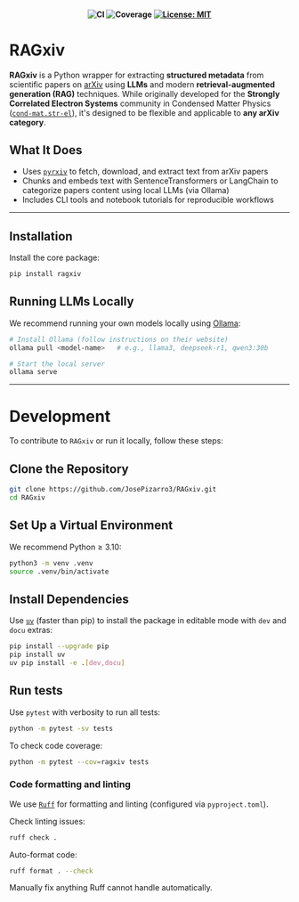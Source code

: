 <h4 align="center">

![CI](https://github.com/JosePizarro3/RAGxiv/actions/workflows/actions.yml/badge.svg)
![Coverage](https://coveralls.io/repos/github/JosePizarro3/RAGxiv/badge.svg?branch=main)
[![License: MIT](https://img.shields.io/badge/license-MIT-blue.svg)](LICENSE)
<!-- [![PyPI version](https://img.shields.io/pypi/v/ragxiv.svg)]
[![Python versions](https://img.shields.io/pypi/pyversions/ragxiv.svg)] -->

</h4>

# RAGxiv


**RAGxiv** is a Python wrapper for extracting **structured metadata** from scientific papers on [arXiv](https://arxiv.org) using **LLMs** and modern **retrieval-augmented generation (RAG)** techniques.
While originally developed for the **Strongly Correlated Electron Systems** community in Condensed Matter Physics ([`cond-mat.str-el`](https://arxiv.org/list/cond-mat.str-el/recent)), it's designed to be flexible and applicable to **any arXiv category**.

## What It Does

* Uses [`pyrxiv`](https://pypi.org/project/pyrxiv/) to fetch, download, and extract text from arXiv papers
* Chunks and embeds text with SentenceTransformers or LangChain to categorize papers content using local LLMs (via Ollama)
* Includes CLI tools and notebook tutorials for reproducible workflows

---

## Installation

Install the core package:
```bash
pip install ragxiv
```

## Running LLMs Locally

We recommend running your own models locally using [Ollama](https://ollama.com/download):
```bash
# Install Ollama (follow instructions on their website)
ollama pull <model-name>   # e.g., llama3, deepseek-r1, qwen3:30b

# Start the local server
ollama serve
```


---

# Development

To contribute to `RAGxiv` or run it locally, follow these steps:


## Clone the Repository

```bash
git clone https://github.com/JosePizarro3/RAGxiv.git
cd RAGxiv
```

## Set Up a Virtual Environment

We recommend Python ≥ 3.10:
```bash
python3 -m venv .venv
source .venv/bin/activate
```

## Install Dependencies

Use [`uv`](https://docs.astral.sh/uv/) (faster than pip) to install the package in editable mode with `dev` and `docu` extras:
```bash
pip install --upgrade pip
pip install uv
uv pip install -e .[dev,docu]
```

## Run tests

Use `pytest` with verbosity to run all tests:
```bash
python -m pytest -sv tests
```


To check code coverage:
```bash
python -m pytest --cov=ragxiv tests
```

### Code formatting and linting


We use [`Ruff`](https://docs.astral.sh/ruff/) for formatting and linting (configured via `pyproject.toml`).

Check linting issues:
```bash
ruff check .
```

Auto-format code:
```bash
ruff format . --check
```

Manually fix anything Ruff cannot handle automatically.
